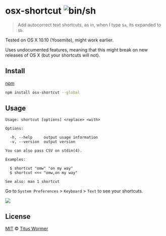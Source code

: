 # osx-shortcut ![`bin/sh`][bash]

> Add autocorrect text shortcuts, as in, when I type `$a`, its
> expanded to `$b`.

Tested on OS X 10.10 (Yosemite), might work earlier.

Uses undocumented features, meaning that this might break on new releases
of OS X (but your shortcuts will not).

## Install

[npm][]

```bash
npm install osx-shortcut --global
```

## Usage

```text
Usage: shortcut [options] <replace> <with>

Options:

  -h, --help     output usage information
  -v, --version  output version

You can also pass CSV on stdin(4).

Examples:

  $ shortcut "omw" "on my way"
  $ shortcut <<< "omw,on my way"

See also: man 1 shortcut
```

Go to `System Preferences` > `Keyboard` > `Text` to see your shortcuts.

![][screenshot]

## License

[MIT][] © [Titus Wormer][author]

[bash]: https://img.shields.io/badge/bin-sh-89e051.svg
[npm]: https://docs.npmjs.com/cli/install
[mit]: LICENSE
[author]: http://wooorm.com
[screenshot]: ./screenshot.png
